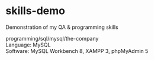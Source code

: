 # skills-demo
Demonstration of my QA &amp; programming skills

programming/sql/mysql/the-company<br>
Language: MySQL<br>
Software: MySQL Workbench 8, XAMPP 3, phpMyAdmin 5<br><br>
